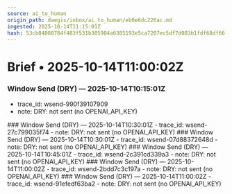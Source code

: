 ```yaml
---
source: ai_to_human
origin_path: daegis/inbox/ai_to_human/eb0e6dc226ac.md
ingested: 2025-10-14T11:15:01Z
hash: 53cb04080784f483f531b305904a6385193e5ca7207ec5df7d083b1fdf68df66
---
```

# Brief • 2025-10-14T11:00:02Z

### Window Send (DRY) — 2025-10-14T10:15:01Z
- trace_id: wsend-990f39107909
- note: DRY: not sent (no OPENAI_API_KEY)

<bundle snapshot omitted>
### Window Send (DRY) — 2025-10-14T10:30:01Z
- trace_id: wsend-27c799035f74
- note: DRY: not sent (no OPENAI_API_KEY)

<bundle snapshot omitted>
### Window Send (DRY) — 2025-10-14T10:30:01Z
- trace_id: wsend-07d88372648d
- note: DRY: not sent (no OPENAI_API_KEY)

<bundle snapshot omitted>
### Window Send (DRY) — 2025-10-14T10:45:01Z
- trace_id: wsend-2c391cd339a3
- note: DRY: not sent (no OPENAI_API_KEY)

<bundle snapshot omitted>
### Window Send (DRY) — 2025-10-14T11:00:02Z
- trace_id: wsend-2bdd7c3c197a
- note: DRY: not sent (no OPENAI_API_KEY)

<bundle snapshot omitted>
### Window Send (DRY) — 2025-10-14T11:00:02Z
- trace_id: wsend-91efedf63ba2
- note: DRY: not sent (no OPENAI_API_KEY)

<bundle snapshot omitted>

